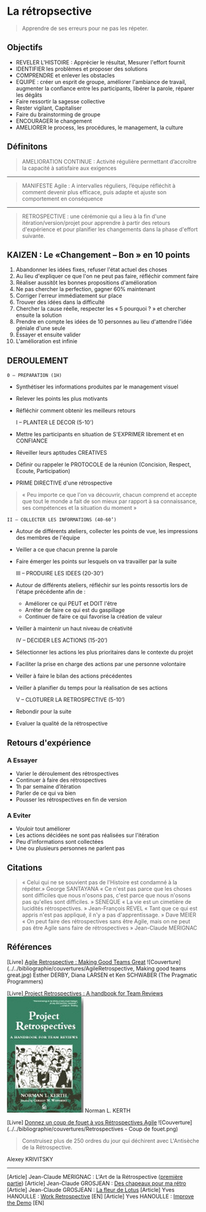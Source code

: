 # La rétropsective

>Apprendre de ses erreurs pour ne pas les répeter.

## Objectifs
- REVELER L'HISTOIRE : Apprécier le résultat, Mesurer l'effort fournit
- IDENTIFIER les problèmes et proposer des solutions
- COMPRENDRE et enlever les obstacles
- EQUIPE : créer un esprit de groupe, améliorer l'ambiance de travail, augmenter la confiance entre les participants, libérer la parole, réparer les dégâts
- Faire ressortir la sagesse collective	
- Rester vigilant, Capitaliser
- Faire du brainstorming de groupe
- ENCOURAGER le changement
- AMELIORER le process, les procédures, le management, la culture

## Définitons
> AMELIORATION CONTINUE : Activité régulière permettant d’accroître la capacité à satisfaire aux exigences
- - -
>MANIFESTE Agile : A intervalles réguliers, l’équipe réfléchit  à comment devenir plus efficace, puis adapte et ajuste son comportement en conséquence
- - -
>RETROSPECTIVE : une cérémonie qui a lieu à la fin d'une itération/version/projet pour apprendre à partir des retours d'expérience et pour planifier les changements dans la phase d'effort suivante.


## KAIZEN : Le «Changement – Bon » en 10 points
1. Abandonner les idées fixes, refuser l'état actuel des choses
2. Au lieu d'expliquer ce que l'on ne peut pas faire, réfléchir comment faire
3. Réaliser aussitôt les bonnes propositions d'amélioration
4. Ne pas chercher la perfection, gagner 60% maintenant
5. Corriger l'erreur immédiatement sur place
6. Trouver des idées dans la difficulté
7. Chercher la cause réelle, respecter les « 5 pourquoi ? » et chercher ensuite la solution
8. Prendre en compte les idées de 10 personnes au lieu d'attendre l'idée géniale d'une seule
9. Essayer et ensuite valider
10. L'amélioration est infinie

## DEROULEMENT 
    0 – PREPARATION (1H)
- Synthétiser les informations produites par le management visuel
- Relever les points les plus motivants
- Réfléchir comment obtenir les meilleurs retours


    I – PLANTER LE DECOR (5-10')
- Mettre les participants en situation de S'EXPRIMER librement et en CONFIANCE
- Réveiller leurs aptitudes CREATIVES
- Définir ou rappeler le PROTOCOLE de la réunion (Concision, Respect, Ecoute, Participation)
- PRIME DIRECTIVE d'une rétrospective 
> « Peu importe ce que l'on va découvrir, chacun comprend et accepte que tout le monde a fait de son mieux par rapport à sa connaissance, ses compétences et la situation du moment »	


	II – COLLECTER LES INFORMATIONS (40-60’)
- Autour de différents ateliers, collecter les points de vue, les impressions des membres de l'équipe
- Veiller a ce que chacun prenne la parole
- Faire émerger les points sur lesquels on va travailler par la suite


    III – PRODUIRE LES IDEES (20-30')
- Autour de différents ateliers, réfléchir sur les points ressortis lors de l'étape précédente afin de :
  + Améliorer ce qui PEUT et DOIT l'être
  + Arrêter de faire ce qui est du gaspillage
  + Continuer de faire ce qui favorise la création de valeur
- Veiller à maintenir un haut niveau de créativité


	IV – DECIDER LES ACTIONS (15-20’)
- Sélectionner les actions les plus prioritaires dans le contexte du projet
- Faciliter la prise en charge des actions par une personne volontaire
- Veiller à faire le bilan des actions précédentes
- Veiller à planifier du temps pour la réalisation de ses actions


	V – CLOTURER LA RETROSPECTIVE (5-10’)
- Rebondir pour la suite 
- Evaluer la qualité de la rétrospective

## Retours d'expérience
### A Essayer
- Varier le déroulement des rétrospectives
- Continuer à faire des rétrospectives
- 1h par semaine d’itération
- Parler de ce qui va bien
- Pousser les rétrospectives en fin de version 

###  A Eviter
- Vouloir tout améliorer
- Les actions décidées ne sont pas réalisées sur l'itération
- Peu d'informations sont collectées
- Une ou plusieurs personnes ne parlent pas 

## Citations
>« Celui qui ne se souvient pas de l'Histoire est condamné à la répéter.» George SANTAYANA
« Ce n'est pas parce que les choses sont difficiles que nous n'osons pas, c'est parce que nous n'osons pas qu'elles sont difficiles. » SENEQUE
« La vie est un cimetière de lucidités rétrospectives. » Jean-François REVEL
« Tant que ce qui est appris n'est pas appliqué, il n'y a pas d'apprentissage. » Dave MEIER
« On peut faire des rétrospectives sans être Agile, mais on ne peut pas être Agile sans faire de rétrospectives » Jean-Claude MERIGNAC

## Références 
[Livre] [Agile Retrospective : Making Good Teams Great](http://www.amazon.fr/Agile-Retrospectives-Making-Teams-Great/dp/0977616649)
![Couverture](../../bibliographie/couvertures/AgileRetrospective, Making good teams great.jpg)
Esther DERBY, Diana LARSEN et Ken SCHWABER (The Pragmatic Programmers)

[Livre][ Project Retrospectives : A handbook for Team Reviews](http://www.amazon.fr/Project-Retrospectives-Handbook-Team-Reviews/dp/0932633447)
![Couverture](../../bibliographie/couvertures/ProjectRetrospective.jpg)
Norman L. KERTH

[Livre] [Donnez un coup de fouet à vos Rétrospectives Agile](https://leanpub.com/agile-retrospective-kickstarter-fr)
![Couverture](../../bibliographie/couvertures/Retrospectives - Coup de fouet.png)
> Construisez plus de 250 ordres du jour qui déchirent avec L'Antisèche de la Rétrospective. 

Alexey KRIVITSKY
- - -
[Article] Jean-Claude MERIGNAC : L'Art de la Rétrospective ([première partie](http://goo.gl/MKVgr))
[Article] Jean-Claude GROSJEAN : [Des chapeaux pour ma rétro](http://goo.gl/W1vBn)
[Article] Jean-Claude GROSJEAN : [La fleur de Lotus](http://goo.gl/Zhij1)
[Article] Yves HANOULLE : [Work Retrospective](http://goo.gl/48Q0i) [EN]
[Article] Yves HANOULLE : [Improve the Demo](http://goo.gl/j29C2) [EN]


